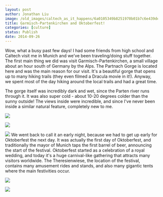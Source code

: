 ```yaml
---
layout: post
author: Jonathan Liu
image: /old_images/caltech_as_it_happens/6a0105349b8251970b01b7c6e439de970b.jpg
title: Garmisch-Partenkirchen and Oktoberfest! 
categories: [culture]
status: Publish
date: 2014-09-26
---
```


Wow, what a busy past few days! I had some friends from high school and Caltech visit me in Munich and we've been traveling/doing stuff together. The first main thing we did was visit Garmisch-Partenkirchen, a small village about an hour south of Germany by the Alps. The Partnach Gorge is located here and was the main reason for our visit. It's a beautiful gorge that opens up to many hiking trails (they even filmed a Dracula movie in it!). Anyway, we spent most of the day hiking around the local trails and had a great time.

The gorge itself was incredibly dark and wet, since the Parten river runs through it. It was also super cold - about 10-20 degrees colder than the sunny outside! The views inside were incredible, and since I've never been inside a similar natural feature, completely new to me.


![](/old_images/caltech_as_it_happens/6a0105349b8251970b01b7c6e439f5970b.jpg)

![](/old_images/caltech_as_it_happens/6a0105349b8251970b01bb078944f4970d.jpg)

![](/old_images/caltech_as_it_happens/6a0105349b8251970b01bb078944f8970d.jpg)
We went back to call it an early night, because we had to get up early for Oktoberfest the next day. It was actually the first day of Oktoberfest, and traditionally the mayor of Munich taps the first barrel of beer, announcing the start of the festival. Oktoberfest started as a celebration of a royal wedding, and today it's a huge carnival-like gathering that attracts many visitors worldwide. The Theresienwiese, the location of the festival, contains many amusement rides and stands, and also many gigantic tents where the main festivities occur.


![](/old_images/caltech_as_it_happens/6a0105349b8251970b01bb07894513970d.jpg)

![](/old_images/caltech_as_it_happens/6a0105349b8251970b01b8d06e3175970c.jpg)

